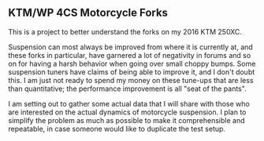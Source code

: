 ## KTM/WP 4CS Motorcycle Forks
This is a project to better understand the forks on my 2016 KTM 250XC.

Suspension can most always be improved from where it is currently at, and these forks in particular, have garnered a lot of negativity in forums and so on for having a harsh behavior when going over small choppy bumps. Some suspension tuners have claims of being able to improve it, and I don't doubt this. I am just not ready to spend my money on these tune-ups that are less than quantitative; the performance improvement is all "seat of the pants".

I am setting out to gather some actual data that I will share with those who are interested on the actual dynamics of motorcycle suspension. I plan to simplify the problem as much as possible to make it comprehensible and repeatable, in case someone would like to duplicate the test setup.
